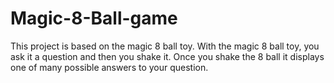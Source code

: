 # Magic-8-Ball-game


This project is based on the magic 8 ball toy. 
With the magic 8 ball toy, you ask it a question and then you shake it.
Once you shake the 8 ball it displays one of many possible answers to your question.
